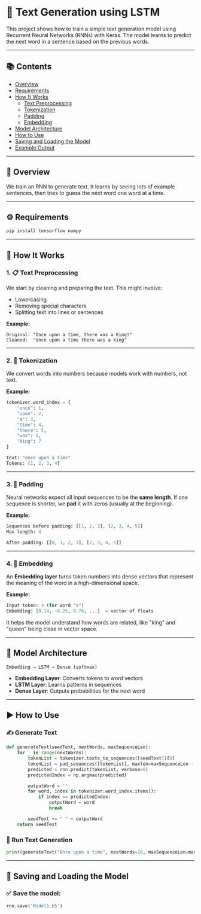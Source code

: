 
# 🧠 Text Generation using LSTM

This project shows how to train a simple text generation model using Recurrent Neural Networks (RNNs) with Keras. The model learns to predict the next word in a sentence based on the previous words.

---

## 📚 Contents

- [Overview](#overview)
- [Requirements](#requirements)
- [How It Works](#how-it-works)
  - [Text Preprocessing](#1-text-preprocessing)
  - [Tokenization](#2-tokenization)
  - [Padding](#3-padding)
  - [Embedding](#4-embedding)
- [Model Architecture](#model-architecture)
- [How to Use](#how-to-use)
- [Saving and Loading the Model](#saving-and-loading-the-model)
- [Example Output](#example-output)

---

## 📖 Overview

We train an RNN to generate text. It learns by seeing lots of example sentences, then tries to guess the next word one word at a time.

---

## ⚙️ Requirements

```bash
pip install tensorflow numpy
````

---

## 🧠 How It Works

### 1. 📋 Text Preprocessing

We start by cleaning and preparing the text. This might involve:

* Lowercasing
* Removing special characters
* Splitting text into lines or sentences

**Example:**

```text
Original: "Once upon a time, there was a King!"
Cleaned:  "once upon a time there was a king"
```

---

### 2. 🔢 Tokenization

We convert words into numbers because models work with numbers, not text.

**Example:**

```python
tokenizer.word_index = {
    "once": 1,
    "upon": 2,
    "a": 3,
    "time": 4,
    "there": 5,
    "was": 6,
    "king": 7
}

Text: "once upon a time"
Tokens: [1, 2, 3, 4]
```

---

### 3. 🧱 Padding

Neural networks expect all input sequences to be the **same length**. If one sequence is shorter, we **pad** it with zeros (usually at the beginning).

**Example:**

```python
Sequences before padding: [[1, 2, 3], [2, 3, 4, 5]]
Max length: 4

After padding: [[0, 1, 2, 3], [2, 3, 4, 5]]
```

---

### 4. 🎯 Embedding

An **Embedding layer** turns token numbers into dense vectors that represent the meaning of the word in a high-dimensional space.

**Example:**

```python
Input token: 3 (for word "a")
Embedding: [0.14, -0.25, 0.78, ...]  ← vector of floats
```

It helps the model understand how words are related, like "king" and "queen" being close in vector space.

---

## 🧱 Model Architecture

```text
Embedding → LSTM → Dense (softmax)
```

* **Embedding Layer**: Converts tokens to word vectors
* **LSTM Layer**: Learns patterns in sequences
* **Dense Layer**: Outputs probabilities for the next word

---

## ▶️ How to Use

### ✍️ Generate Text

```python
def generateText(seedText, nextWords, maxSequenceLen):
    for _ in range(nextWords):
        tokenList = tokenizer.texts_to_sequences([seedText])[0]
        tokenList = pad_sequences([tokenList], maxlen=maxSequenceLen - 1, padding='pre')
        predicted = rnn.predict(tokenList, verbose=0)
        predictedIndex = np.argmax(predicted)

        outputWord = ''
        for word, index in tokenizer.word_index.items():
            if index == predictedIndex:
                outputWord = word
                break

        seedText += " " + outputWord
    return seedText
```

### 🔁 Run Text Generation

```python
print(generateText("Once upon a time", nextWords=10, maxSequenceLen=max_sequence_len))
```

---

## 💾 Saving and Loading the Model

### ✅ Save the model:

```python
rnn.save('Model1.h5')
```

